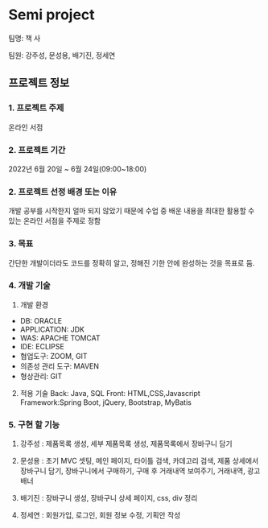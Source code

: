 # Semi project

팀명: 책 사 

팀원: 강주성, 문성용, 배기진, 정세연 

## 프로젝트 정보
### 1. 프로젝트 주제
온라인 서점 
### 2. 프로젝트 기간
2022년 6월 20일 ~ 6월 24일(09:00~18:00)
### 2. 프로젝트 선정 배경 또는 이유
개발 공부를 시작한지 얼마 되지 않았기 때문에 수업 중 배운 내용을 최대한 활용할 수 있는 온라인 서점을 주제로 정함
### 3. 목표
간단한 개발이더라도 코드를 정확히 알고, 정해진 기한 안에 완성하는 것을 목표로 둠.
### 4. 개발 기술
1. 개발 환경
* DB: ORACLE
* APPLICATION: JDK
* WAS: APACHE TOMCAT
* IDE: ECLIPSE
* 협업도구: ZOOM, GIT
* 의존성 관리 도구: MAVEN
* 형상관리: GIT

2. 적용 기술
Back: Java, SQL
Front: HTML,CSS,Javascript
Framework:Spring Boot, jQuery, Bootstrap, MyBatis

### 5. 구현 할 기능
1. 강주성 : 제품목록 생성, 세부 제품목록 생성, 제품목록에서 장바구니 담기

2. 문성용 : 초기 MVC 셋팅, 메인 페이지, 타이틀 검색, 카데고리 검색,  제품 상세에서 장바구니 담기, 장바구니에서 구매하기, 구매 후 거래내역 보여주기, 거래내역, 광고 배너

3. 배기진 : 장바구니 생성, 장바구니 상세 페이지, css, div 정리

4. 정세연 : 회원가입, 로그인, 회원 정보 수정, 기획안 작성

